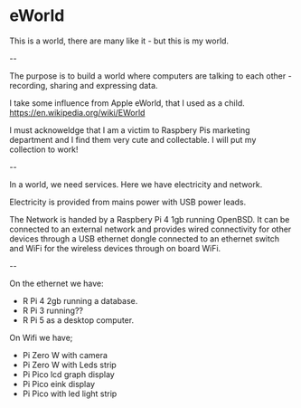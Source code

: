 # eWorld
This is a world, there are many like it - but this is my world.

--

The purpose is to build a world where computers are talking to each other - recording, sharing and expressing data.

I take some influence from Apple eWorld, that I used as a child. https://en.wikipedia.org/wiki/EWorld

I must acknoweldge that I am a victim to Raspbery Pis marketing department and I find them very cute and collectable. I will put my collection to work!

--

In a world, we need services. Here we have electricity and network.

Electricity is provided from mains power with USB power leads.

The Network is handed by a Raspbery Pi 4 1gb running OpenBSD. It can be connected to an external network and provides wired connectivity for other devices through a USB ethernet dongle connected to an ethernet switch and WiFi for the wireless devices through on board WiFi.

--

On the ethernet we have:

- R Pi 4 2gb running a database.
- R Pi 3 running??
- R Pi 5 as a desktop computer.

On Wifi we have;

- Pi Zero W with camera
- Pi Zero W with Leds strip
- Pi Pico lcd graph display
- Pi Pico eink display
- Pi Pico with led light strip
